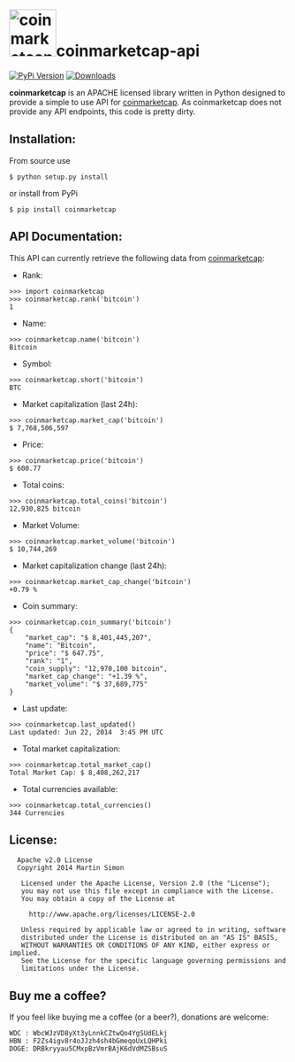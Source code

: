 <h1><img src="https://raw.githubusercontent.com/c0ding/coinmarketcap-api/master/doc/coinmarketcap.png" height=85 alt="coinmarketcap" title="coinmarketcap">coinmarketcap-api</h1>

[![PyPi Version](http://img.shields.io/pypi/v/coinmarketcap.svg)](https://pypi.python.org/pypi/coinmarketcap/)   [![Downloads](http://img.shields.io/pypi/dm/coinmarketcap.svg)](https://pypi.python.org/pypi/coinmarketcap/)


**coinmarketcap** is an APACHE licensed library written in Python designed to provide a simple to use API for [coinmarketcap](http://coinmarketcap.com/). As coinmarketcap does not provide any API endpoints, this code is pretty dirty.

## Installation:

From source use

    $ python setup.py install

or install from PyPi

    $ pip install coinmarketcap

## API Documentation:

This API can currently retrieve the following data from [coinmarketcap](http://coinmarketcap.com/):

  - Rank:

```
>>> import coinmarketcap
>>> coinmarketcap.rank('bitcoin')
1
```

  - Name:

```
>>> coinmarketcap.name('bitcoin')
Bitcoin
```

  - Symbol:

```
>>> coinmarketcap.short('bitcoin')
BTC
```

  - Market capitalization (last 24h):

```
>>> coinmarketcap.market_cap('bitcoin')
$ 7,768,506,597
```

  - Price:

```
>>> coinmarketcap.price('bitcoin')
$ 600.77
```

  - Total coins:

```
>>> coinmarketcap.total_coins('bitcoin')
12,930,825 bitcoin
```

  - Market Volume:

```
>>> coinmarketcap.market_volume('bitcoin')
$ 10,744,269
```

  - Market capitalization change (last 24h):

```
>>> coinmarketcap.market_cap_change('bitcoin')
+0.79 %
```

  - Coin summary:

```
>>> coinmarketcap.coin_summary('bitcoin')
{
    "market_cap": "$ 8,401,445,207",
    "name": "Bitcoin",
    "price": "$ 647.75",
    "rank": "1",
    "coin_supply": "12,970,100 bitcoin",
    "market_cap_change": "+1.39 %",
    "market_volume": "$ 37,689,775"
}
```

  - Last update:

```
>>> coinmarketcap.last_updated()
Last updated: Jun 22, 2014  3:45 PM UTC
```

  - Total market capitalization:

```
>>> coinmarketcap.total_market_cap()
Total Market Cap: $ 8,408,262,217
```

  - Total currencies available:

```
>>> coinmarketcap.total_currencies()
344 Currencies
```

## License:

```
  Apache v2.0 License
  Copyright 2014 Martin Simon

   Licensed under the Apache License, Version 2.0 (the "License");
   you may not use this file except in compliance with the License.
   You may obtain a copy of the License at

     http://www.apache.org/licenses/LICENSE-2.0

   Unless required by applicable law or agreed to in writing, software
   distributed under the License is distributed on an "AS IS" BASIS,
   WITHOUT WARRANTIES OR CONDITIONS OF ANY KIND, either express or implied.
   See the License for the specific language governing permissions and
   limitations under the License.

```

## Buy me a coffee?

If you feel like buying me a coffee (or a beer?), donations are welcome:

```
WDC : WbcWJzVD8yXt3yLnnkCZtwQo4YgSUdELkj
HBN : F2Zs4igv8r4oJJzh4sh4bGmeqoUxLQHPki
DOGE: DRBkryyau5CMxpBzVmrBAjK6dVdMZSBsuS
```
